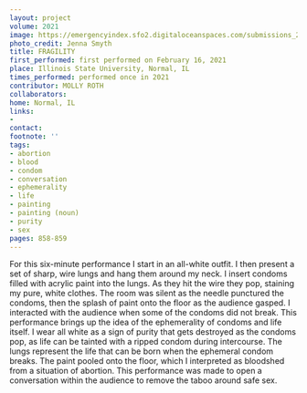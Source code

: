 ```yaml
---
layout: project
volume: 2021
image: https://emergencyindex.sfo2.digitaloceanspaces.com/submissions_2021/images_named/1664816569864__Fragility--Molly_Roth.jpg
photo_credit: Jenna Smyth
title: FRAGILITY
first_performed: first performed on February 16, 2021
place: Illinois State University, Normal, IL
times_performed: performed once in 2021
contributor: MOLLY ROTH
collaborators:
home: Normal, IL
links:
-
contact:
footnote: ''
tags:
- abortion
- blood
- condom
- conversation
- ephemerality
- life
- painting
- painting (noun)
- purity
- sex
pages: 858-859
---
```


For this six-minute performance I start in an all-white outfit. I then present a set of sharp, wire lungs and hang them around my neck. I insert condoms filled with acrylic paint into the lungs. As they hit the wire they pop, staining my pure, white clothes. The room was silent as the needle punctured the condoms, then the splash of paint onto the floor as the audience gasped. I interacted with the audience when some of the condoms did not break. This performance brings up the idea of the ephemerality of condoms and life itself. I wear all white as a sign of purity that gets destroyed as the condoms pop, as life can be tainted with a ripped condom during intercourse. The lungs represent the life that can be born when the ephemeral condom breaks. The paint pooled onto the floor, which I interpreted as bloodshed from a situation of abortion. This performance was made to open a conversation within the audience to remove the taboo around safe sex. 
